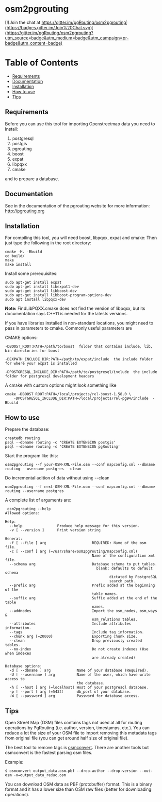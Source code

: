 # osm2pgrouting

[![Join the chat at https://gitter.im/pgRouting/osm2pgrouting](https://badges.gitter.im/Join%20Chat.svg)](https://gitter.im/pgRouting/osm2pgrouting?utm_source=badge&utm_medium=badge&utm_campaign=pr-badge&utm_content=badge)

# Table of Contents

* [Requirements](#requirements)
* [Documentation](#documentation)
* [Installation](#installation)
* [How to use](#how-to-use)
* [Tips](#tips)


## Requirements

Before you can use this tool for importing Openstreetmap data you need to install:

1. postgresql
2. postgis
3. pgrouting
4. boost
5. expat
5. libpqxx
6. cmake

and to prepare a database.

## Documentation

See in the documentation of the pgrouting website for more information: http://pgrouting.org

## Installation

For compiling this tool, you will need boost, libpqxx, expat and cmake:
Then just type the following in the root directory:

```
cmake -H. -Bbuild
cd build/
make
make install
```

Install some prerequisites:

```
sudo apt-get install expat
sudo apt-get install libexpat1-dev
sudo apt-get install libboost-dev
sudo apt-get install libboost-program-options-dev
sudo apt install libpqxx-dev
```

**Note:** FindLibPQXX.cmake does not find the version of libpqxx, but its documentation says C++11 is needed for the latests versions.


If you have libraries installed in non-standard locations, you might need to pass in parameters to cmake. Commonly useful parameters are

CMAKE options:

    -DBOOST_ROOT:PATH=/path/to/boost  folder that contains include, lib, bin directories for boost

    -DEXPATH_INCLUDE_DIR:PATH=/path/to/expat/include  the include folder for where your expat is installed

    -DPOSTGRESQL_INCLUDE_DIR:PATH=/path/to/postgresql/include  the include folder for postgresql development headers


A cmake with custom options might look something like

```
cmake -DBOOST_ROOT:PATH=/local/projects/rel-boost-1.58.0 \
    -DPOSTGRESQL_INCLUDE_DIR:PATH=/local/projects/rel-pg94/include  -Bbuild
```

## How to use

Prepare the database:

```
createdb routing
psql --dbname routing -c 'CREATE EXTENSION postgis'
psql --dbname routing -c 'CREATE EXTENSION pgRouting'
```

Start the program like this:

```
osm2pgrouting --f your-OSM-XML-File.osm --conf mapconfig.xml --dbname routing --username postgres --clean
```

Do incremental adition of data without using --clean

```
osm2pgrouting --f next-OSM-XML-File.osm --conf mapconfig.xml --dbname routing --username postgres
```


A complete list of arguments are:

```
 osm2pgrouting --help
Allowed options:

Help:
  --help                Produce help message for this version.
  -v [ --version ]      Print version string

General:
  -f [ --file ] arg                     REQUIRED: Name of the osm file.
  -c [ --conf ] arg (=/usr/share/osm2pgrouting/mapconfig.xml)
                                        Name of the configuration xml file.
  --schema arg                          Database schema to put tables.
                                          blank: defaults to default schema
                                                dictated by PostgreSQL
                                                search_path.
  --prefix arg                          Prefix added at the beginning of the
                                        table names.
  --suffix arg                          Suffix added at the end of the table
                                        names.
  --addnodes                            Import the osm_nodes, osm_ways &
                                        osm_relations tables.
  --attributes                          Include attributes information.
  --tags                                Include tag information.
  --chunk arg (=20000)                  Exporting chunk size.
  --clean                               Drop previously created tables.
  --no-index                            Do not create indexes (Use when indexes
                                        are already created)

Database options:
  -d [ --dbname ] arg            Name of your database (Required).
  -U [ --username ] arg          Name of the user, which have write access to
                                 the database.
  -h [ --host ] arg (=localhost) Host of your postgresql database.
  -p [ --port ] arg (=5432)      db_port of your database.
  -W [ --password ] arg          Password for database access.

```

## Tips

Open Street Map (OSM) files contains tags not used at all for routing operations by PgRouting (i.e. author, version, timestamps, etc.). You can reduce a lot the size of your OSM file to import removing this metadata tags from original file (you can get around half size of original file).

The best tool to remove tags is [osmconvert](https://wiki.openstreetmap.org/wiki/Osmconvert).
There are another tools but osmconvert is the fastest parsing osm files.

Example:
```
$ osmconvert output_data.osm.pbf --drop-author --drop-version --out-osm -o=output_data_reduc.osm
```

You can download OSM data as PBF (protobuffer) format. This is a binary format and it has a lower size than OSM raw files (better for downloading operations).
